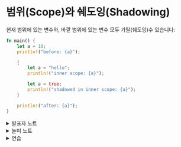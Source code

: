 # 범위(Scope)와 쉐도잉(Shadowing)

현재 범위에 있는 변수와, 바깥 범위에 있는 변수 모두 가릴(쉐도잉)수 있습니다:

```rust
fn main() {
    let a = 10;
    println!("before: {a}");

    {
        let a = "hello";
        println!("inner scope: {a}");

        let a = true;
        println!("shadowed in inner scope: {a}");
    }

    println!("after: {a}");
}
```

<details>

<summary>발표자 노트</summary>

* 쉐도잉은 기존 변수에 새로운 값을 할당하는 것이 아닙니다. 쉐도잉을 하면 새로운 변수가 생기며, 이전 변수와 새 변수는 메모리의 서로 다른 위치에 존재합니다. 그 두 변수는 단지 이름이 같은 뿐이며, 코드 중 어디에서 그 이름이 사용되었느냐에 따라 어떤 변수를 지칭하는 지가 결정됩니다.
* 쉐도잉 시 타입을 바꿀 수 있습니다.
* 처음에 쉐도잉을 보면 코드를 더 모호하게 만든다고 생각할 수 도 있습니다. 그러나 실제로 쉐도잉을 이용하면, 어떤 변수에서 `.unwrap()` 된 값을 새로운 변수에 담을 경우 새로운 이름을 지을 필요 없이 기존 이름을 유지할 수 있어서 편리합니다.
* 아래 코드는 불변 변수를 쉐도잉할 때 타입이 동일하더라도 새 변수가 원래 변수의 메모리 위치를 재사용 할 수 없는지 그 이유를 보여줍니다.

```rust
fn main() {
    let a = 1;
    let b = &a;
    let a = a + 1;
    println!("{a} {b}");
}
```

</details>

<details>

<summary>놀미 노트</summary>

* 쉐도잉은 동일 이름을 다른 타잎으로 쓸 수도 있기 때문에 좋은 방법은 아닐 듯 합니다. 매우 편리하여 꼭 쓰면 좋은 곳 외에는 안 쓰는 것이 나아 보입니다.
*

</details>

<details>

<summary>연습</summary>

* 발표자 노트의 코드가 컴파일 되는가요? 된다면 b와 a 값은 무엇인가요?

</details>
